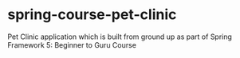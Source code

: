 # spring-course-pet-clinic
Pet Clinic application which is built from ground up as part of Spring Framework 5: Beginner to Guru Course
